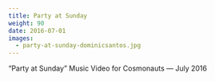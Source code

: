 ```yaml
---
title: Party at Sunday
weight: 90
date: 2016-07-01
images:
  - party-at-sunday-dominicsantos.jpg
---
```


“Party at Sunday” Music Video for Cosmonauts — July 2016
